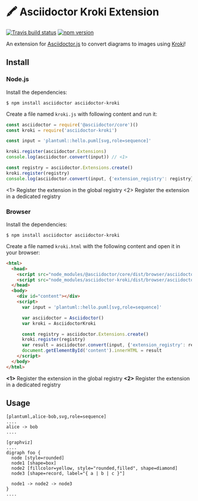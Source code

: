 # 🖍 Asciidoctor Kroki Extension


[![Travis build status](http://img.shields.io/travis/Mogztter/asciidoctor-kroki.js.svg)](https://travis-ci.org/Mogztter/asciidoctor-kroki)
[![npm version](http://img.shields.io/npm/v/asciidoctor-kroki.svg)](https://www.npmjs.com/package/asciidoctor-kroki)

An extension for [Asciidoctor.js](https://github.com/asciidoctor/asciidoctor.js) to convert diagrams to images using [Kroki](https://kroki.io)!

## Install

### Node.js

Install the dependencies:

    $ npm install asciidoctor asciidoctor-kroki

Create a file named `kroki.js` with following content and run it:

```javascript
const asciidoctor = require('@asciidoctor/core')()
const kroki = require('asciidoctor-kroki')

const input = 'plantuml::hello.puml[svg,role=sequence]'

kroki.register(asciidoctor.Extensions)
console.log(asciidoctor.convert(input)) // <1>

const registry = asciidoctor.Extensions.create()
kroki.register(registry)
console.log(asciidoctor.convert(input, {'extension_registry': registry})) // <2>
```
<1> Register the extension in the global registry
<2> Register the extension in a dedicated registry

### Browser

Install the dependencies:

    $ npm install asciidoctor asciidoctor-kroki

Create a file named `kroki.html` with the following content and open it in your browser:

```html
<html>
  <head>
    <script src="node_modules/@asciidoctor/core/dist/browser/asciidoctor.js"></script>
    <script src="node_modules/asciidoctor-kroki/dist/browser/asciidoctor-kroki.js"></script>
  </head>
  <body>
    <div id="content"></div>
    <script>
      var input = 'plantuml::hello.puml[svg,role=sequence]'

      var asciidoctor = Asciidoctor()
      var kroki = AsciidoctorKroki

      const registry = asciidoctor.Extensions.create()
      kroki.register(registry)
      var result = asciidoctor.convert(input, {'extension_registry': registry})
      document.getElementById('content').innerHTML = result
    </script>
  </body>
</html>
```
**<1>** Register the extension in the global registry
**<2>** Register the extension in a dedicated registry

## Usage

```adoc
[plantuml,alice-bob,svg,role=sequence]
....
alice -> bob
....

[graphviz]
....
digraph foo {
  node [style=rounded]
  node1 [shape=box]
  node2 [fillcolor=yellow, style="rounded,filled", shape=diamond]
  node3 [shape=record, label="{ a | b | c }"]

  node1 -> node2 -> node3
}
....
```

